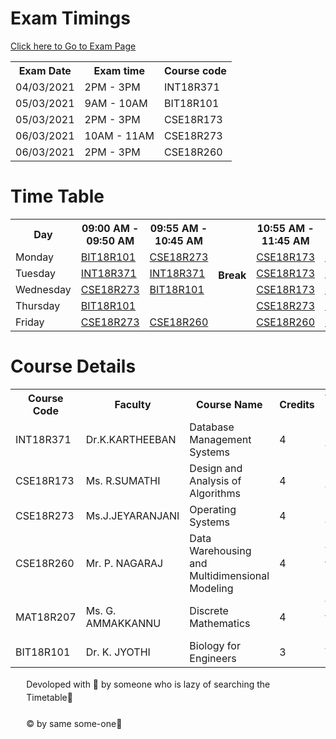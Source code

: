 <!DOCTYPE html>
<html lang="en">

<head>
  <meta charset="UTF-8" />
  <meta name="viewport" content="width=device-width, initial-scale=1.0" />
  <link rel="stylesheet" href="./style.css" />
  <title>CSE-C Class Timing</title>
  <!-- <script defer src="./joinclass.js"></script> -->
  <link rel="shortcut icon" href="favicon.png" />
  <link rel="apple-touch-icon" href="favicon.png" />
  <link rel="apple-touch-icon" sizes="72x72" href="favicon.png" />
  <link rel="apple-touch-icon" sizes="114x114" href="favicon.png" />
  <link rel="apple-touch-icon" sizes="144x144" href="favicon.png" />
</head>

<body>
  <!-- <div class="current-container">
      <h3>00000</h3>
      <h1>CSE-C Current Class</h1>
      <div class="pname">NONE</div>
    </div> -->


  <!-- Added Exam Time table Remove after Exam -->
  <h1>Exam Timings</h1>
  <a href="https://quiz.kalasalingam.ac.in/">Click here to Go to Exam Page</a>
  <div class="table-responsive examtimetable">
    <table>
      <tr>
        <th class="weekFixed">Exam Date</th>
        <th>Exam time</th>
        <th>Course code</th>
      </tr>
      <tr>
        <td class="weekFixed">04/03/2021</td>
        <td>2PM - 3PM</td>
        <td>INT18R371</td>
      </tr>
      <tr>
        <td class="weekFixed">05/03/2021</td>
        <td>9AM - 10AM</td>
        <td>BIT18R101</td>
      </tr>
      <tr>
        <td class="weekFixed">05/03/2021</td>
        <td>2PM - 3PM</td>
        <td>CSE18R173</td>
      </tr>
      <tr>
        <td class="weekFixed">06/03/2021</td>
        <td>10AM - 11AM</td>
        <td>CSE18R273</td>
      </tr>
      <tr>
        <td class="weekFixed">06/03/2021</td>
        <td>2PM - 3PM</td>
        <td>CSE18R260</td>
      </tr>
    </table>
  </div>
  <!-- Till Here -->


  <h1>Time Table</h1>
  <div class="table-responsive">
    <table>
      <tr>
        <th class="weekFixed">Day</th>
        <th>09:00 AM - 09:50 AM</th>
        <th>09:55 AM - 10:45 AM</th>
        <th rowspan="6" style="vertical-align: middle; text-align: center">
          Break
        </th>
        <th>10:55 AM - 11:45 AM</th>
        <th>11:50 PM - 12:40 PM</th>
        <th rowspan="6" style="vertical-align: middle; text-align: center">
          Lunch
        </th>
        <th>01:30 PM - 02:20 PM</th>
        <th>02:20 PM - 03:10 PM</th>
        <th>03:20 PM - 04:10 PM</th>
      </tr>
      <tr>
        <td class="weekFixed">Monday</td>
        <td>
          <a target="_blank" href="//meet.google.com/bie-hjmc-xah?pli=1&authuser=1">BIT18R101</a>
        </td>
        <td>
          <a target="_blank" href="//meet.google.com/wqr-ecgm-awx?pli=1&authuser=1">CSE18R273</a>
        </td>
        <td>
          <a target="_blank" href="//meet.google.com/dev-tgvn-hov?pli=1&authuser=1">CSE18R173</a>
        </td>
        <td>
          <a target="_blank" href="//meet.google.com/pyf-ftxx-cdc?pli=1&authuser=1">CSE18R260</a>
        </td>
        <td>
          <a target="_blank" href="//meet.google.com/pbo-ubqb-zjm?pli=1&authuser=1">MAT18R207</a>
        </td>
        <td>
          <a target="_blank" href="//meet.google.com/wqr-ecgm-awx?pli=1&authuser=1">CSE18R273</a>
        </td>
        <td>
          <a target="_blank" href="//meet.google.com/obf-rgqt-tpt?pli=1&authuser=1">INT18R371</a>
        </td>
      </tr>
      <tr>
        <td class="weekFixed">Tuesday</td>
        <td>
          <a target="_blank" href="//meet.google.com/obf-rgqt-tpt?pli=1&authuser=1">INT18R371</a>
        </td>
        <td>
          <a target="_blank" href="//meet.google.com/obf-rgqt-tpt?pli=1&authuser=1">INT18R371</a>
        </td>
        <td>
          <a target="_blank" href="//meet.google.com/dev-tgvn-hov?pli=1&authuser=1">CSE18R173</a>
        </td>
        <td>
          <a target="_blank" href="//meet.google.com/dev-tgvn-hov?pli=1&authuser=1">CSE18R173</a>
        </td>
        <td>
          <a target="_blank" href="//meet.google.com/wqr-ecgm-awx?pli=1&authuser=1">CSE18R273</a>
        </td>
        <td>
          <a target="_blank" href="//meet.google.com/dev-tgvn-hov?pli=1&authuser=1">CSE18R173</a>
        </td>
        <td>
          <a target="_blank" href="//meet.google.com/pbo-ubqb-zjm?pli=1&authuser=1">MAT18R207</a>
        </td>
      </tr>
      <tr>
        <td class="weekFixed">Wednesday</td>
        <td>
          <a target="_blank" href="//meet.google.com/wqr-ecgm-awx?pli=1&authuser=1">CSE18R273</a>
        </td>
        <td>
          <a target="_blank" href="//meet.google.com/bie-hjmc-xah?pli=1&authuser=1">BIT18R101</a>
        </td>
        <td>
          <a target="_blank" href="//meet.google.com/dev-tgvn-hov?pli=1&authuser=1">CSE18R173</a>
        </td>
        <td>
          <a target="_blank" href="//meet.google.com/pyf-ftxx-cdc?pli=1&authuser=1">CSE18R260</a>
        </td>
        <td></td>
        <td>
          <a target="_blank" href="//meet.google.com/pbo-ubqb-zjm?pli=1&authuser=1">MAT18R207</a>
        </td>
        <td></td>
      </tr>
      <tr>
        <td class="weekFixed">Thursday</td>
        <td>
          <a target="_blank" href="//meet.google.com/bie-hjmc-xah?pli=1&authuser=1">BIT18R101</a>
        </td>
        <td></td>
        <td>
          <a target="_blank" href="//meet.google.com/wqr-ecgm-awx?pli=1&authuser=1">CSE18R273</a>
        </td>
        <td>
          <a target="_blank" href="//meet.google.com/wqr-ecgm-awx?pli=1&authuser=1">CSE18R273</a>
        </td>
        <td>
          <a target="_blank" href="//meet.google.com/dev-tgvn-hov?pli=1&authuser=1">CSE18R173</a>
        </td>
        <td>
          <a target="_blank" href="//meet.google.com/pbo-ubqb-zjm?pli=1&authuser=1">MAT18R207</a>
        </td>
        <td>
          <a target="_blank" href="//meet.google.com/obf-rgqt-tpt?pli=1&authuser=1">INT18R371</a>
        </td>
      </tr>
      <tr>
        <td class="weekFixed">Friday</td>
        <td>
          <a target="_blank" href="//meet.google.com/wqr-ecgm-awx?pli=1&authuser=1">CSE18R273</a>
        </td>
        <td>
          <a target="_blank" href="//meet.google.com/pyf-ftxx-cdc?pli=1&authuser=1">CSE18R260</a>
        </td>
        <td>
          <a target="_blank" href="//meet.google.com/pyf-ftxx-cdc?pli=1&authuser=1">CSE18R260</a>
        </td>
        <td>
          <a target="_blank" href="//meet.google.com/pyf-ftxx-cdc?pli=1&authuser=1">CSE18R260</a>
        </td>
        <td>
          <a target="_blank" href="//meet.google.com/dev-tgvn-hov?pli=1&authuser=1">CSE18R173</a>
        </td>
        <td>
          <a target="_blank" href="//meet.google.com/pbo-ubqb-zjm?pli=1&authuser=1">MAT18R207</a>
        </td>
        <td>
          <a target="_blank" href="//meet.google.com/obf-rgqt-tpt?pli=1&authuser=1">INT18R371</a>
        </td>
      </tr>
    </table>
  </div>


  <h1>Course Details</h1>
  <div class="table-responsive nohoveraction">
    <table>
      <tbody>
        <tr>
          <th class="weekFixed">Course Code</th>
          <th>Faculty</th>
          <th>Course Name</th>
          <th>Credits</th>
          <th>Theory or Practical</th>
        </tr>
        <tr>
          <td class="weekFixed">INT18R371</td>
          <td>Dr.K.KARTHEEBAN</td>
          <td>Database Management Systems</td>
          <td>4</td>
          <td>Integrated Course</td>
        </tr>
        <tr>
          <td class="weekFixed">CSE18R173</td>
          <td>Ms. R.SUMATHI</td>
          <td>Design and Analysis of Algorithms</td>
          <td>4</td>
          <td>Integrated Course</td>
        </tr>
        <tr>
          <td class="weekFixed">CSE18R273</td>
          <td>Ms.J.JEYARANJANI</td>
          <td>Operating Systems</td>
          <td>4</td>
          <td>Integrated Course</td>
        </tr>
        <tr>
          <td class="weekFixed">CSE18R260</td>
          <td>Mr. P. NAGARAJ</td>
          <td>Data Warehousing and Multidimensional Modeling</td>
          <td>4</td>
          <td>Theory with Practical</td>
        </tr>
        <tr>
          <td class="weekFixed">MAT18R207</td>
          <td>Ms. G. AMMAKKANNU</td>
          <td>Discrete Mathematics</td>
          <td>4</td>
          <td>Theory with Practical</td>
        </tr>
        <tr>
          <td class="weekFixed">BIT18R101</td>
          <td>Dr. K. JYOTHI</td>
          <td>Biology for Engineers</td>
          <td>3</td>
          <td>Theory</td>
        </tr>
      </tbody>
    </table>
  </div>
  <p style="width: 90%; line-height: 1.5; margin: 0 auto">
    Devoloped with 🍭 by someone who is lazy of searching the Timetable🤣<br /><br />
    © by same some-one🍷
  </p>
</body>

</html>
